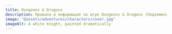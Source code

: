 ```yaml
---
title: Dungeons & Dragons
description: Правила и информация по игре Dungeons & Dragons (Подземелья и Драконы)
image: "@assets/adventures/characters/cover.jpg"
imageAlt: A white knight, painted dramatically
---
```

